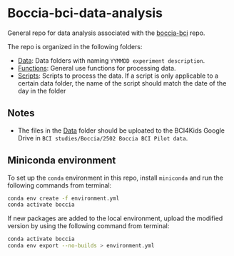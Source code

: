 # Boccia-bci-data-analysis
General repo for data analysis associated with the [boccia-bci](https://github.com/kirtonBCIlab/boccia-bci) repo.

The repo is organized in the following folders:
- [Data](./Data/): Data folders with naming `YYMMDD experiment description`.
- [Functions](./Functions/): General use functions for processing data.
- [Scripts](./Scripts/): Scripts to process the data. If a script is only applicable to a certain data folder,
the name of the script should match the date of the day in the folder

## Notes
- The files in the [Data](./Data/) folder should be uploated to the BCI4Kids Google Drive in `BCI studies/Boccia/2502 Boccia BCI Pilot data`.

## Miniconda environment

To set up the `conda` environment in this repo, install `miniconda` and run the following commands from terminal:

```bash
conda env create -f environment.yml
conda activate boccia
```

If new packages are added to the local environment, upload the modified version by using the following command from terminal:

```bash 
conda activate boccia
conda env export --no-builds > environment.yml
```
